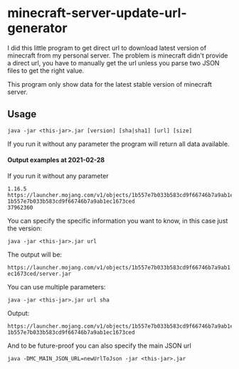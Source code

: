 # minecraft-server-update-url-generator

I did this little program to get direct url to download latest version of minecraft from my personal server.
The problem is minecraft didn't provide a direct url, you have to manually get the url unless you parse two JSON files to get the right value.

This program only show data for the latest stable version of minecraft server.

## Usage
`java -jar <this-jar>.jar [version] [sha|sha1] [url] [size]` 

If you run it without any parameter the program will return all data available.

#### Output examples at 2021-02-28
If you run it without any parameter
```
1.16.5
https://launcher.mojang.com/v1/objects/1b557e7b033b583cd9f66746b7a9ab1ec1673ced/server.jar
1b557e7b033b583cd9f66746b7a9ab1ec1673ced
37962360
```

You can specify the specific information you want to know, in this case just the version:

`java -jar <this-jar>.jar url`

The output will be:

`https://launcher.mojang.com/v1/objects/1b557e7b033b583cd9f66746b7a9ab1ec1673ced/server.jar`

You can use multiple parameters:

`java -jar <this-jar>.jar url sha`

Output:

```
https://launcher.mojang.com/v1/objects/1b557e7b033b583cd9f66746b7a9ab1ec1673ced/server.jar
1b557e7b033b583cd9f66746b7a9ab1ec1673ced
```

And to be future-proof you can also specify the main JSON url

`java -DMC_MAIN_JSON_URL=newUrlToJson -jar <this-jar>.jar`
